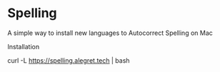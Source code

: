 # Spelling
A simple way to install new languages to Autocorrect Spelling on Mac

Installation

curl -L https://spelling.alegret.tech | bash
